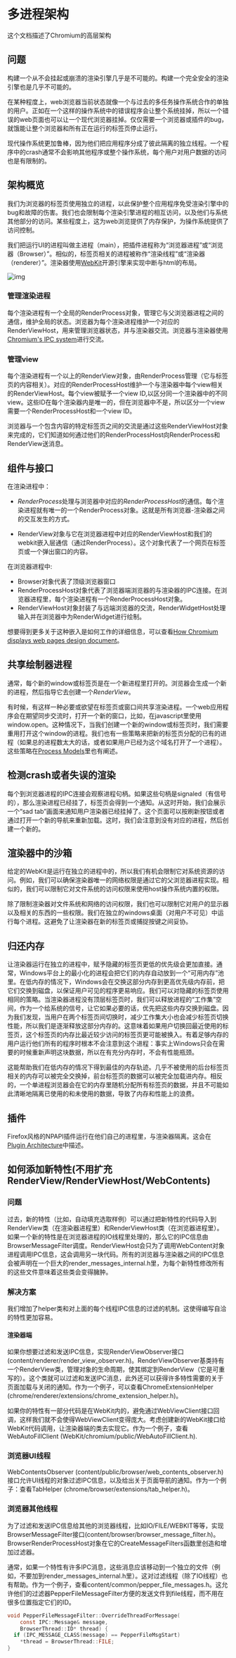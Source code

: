 # 多进程架构
这个文档描述了Chromium的高层架构

## 问题

构建一个从不会挂起或崩溃的渲染引擎几乎是不可能的。构建一个完全安全的渲染引擎也是几乎不可能的。

在某种程度上，web浏览器当前状态就像一个与过去的多任务操作系统合作的单独的用户。正如在一个这样的操作系统中的错误程序会让整个系统挂掉，所以一个错误的web页面也可以让一个现代浏览器挂掉。仅仅需要一个浏览器或插件的bug，就饿能让整个浏览器和所有正在运行的标签页停止运行。

现代操作系统更加鲁棒，因为他们把应用程序分成了彼此隔离的独立线程。一个程序中的crash通常不会影响其他程序或整个操作系统，每个用户对用户数据的访问也是有限制的。

## 架构概览

我们为浏览器的标签页使用独立的进程，以此保护整个应用程序免受渲染引擎中的bug和故障的伤害。我们也会限制每个渲染引擎进程的相互访问，以及他们与系统其他部分的访问。某些程度上，这为web浏览提供了内存保护，为操作系统提供了访问控制。

我们把运行UI的进程叫做主进程（main），把插件进程称为“浏览器进程”或“浏览器（Browser）”。相似的，标签页相关的进程被称作“渲染线程”或“渲染器（renderer）”。渲染器使用[WebKit](http://webkit.org/)开源引擎来实现中断与html的布局。

![img](../arch.png)

### 管理渲染进程

每个渲染进程有一个全局的RenderProcess对象，管理它与父浏览器进程之间的通信，维护全局的状态。浏览器为每个渲染进程维护一个对应的RenderViewHost，用来管理浏览器状态，并与渲染器交流。浏览器与渲染器使用[Chromium's IPC system](../General_Architecture/Inter-process_Communication.md)进行交流。

### 管理view

每个渲染进程有一个以上的RenderView对象，由RenderProcess管理（它与标签页的内容相关）。对应的RenderProcessHost维护一个与渲染器中每个view相关的RenderViewHost。每个view被赋予一个view ID,以区分同一个渲染器中的不同view。这些ID在每个渲染器内是唯一的，但在浏览器中不是，所以区分一个view需要一个RenderProcessHost和一个view ID。

浏览器与一个包含内容的特定标签页之间的交流是通过这些RenderViewHost对象来完成的，它们知道如何通过他们的RenderProcessHost向RenderProcess和RenderView送消息。

## 组件与接口

在渲染进程中：

- *RenderProcess*处理与浏览器中对应的*RenderProcessHost*的通信。每个渲染进程就有唯一的一个RenderProcess对象。这就是所有浏览器-渲染器之间的交互发生的方式。

- RenderView对象与它在浏览器进程中对应的RenderViewHost和我们的webkit嵌入层通信（通过RenderProcess）。这个对象代表了一个网页在标签页或一个弹出窗口的内容。

在浏览器进程中:

- Browser对象代表了顶级浏览器窗口
- RenderProcessHost对象代表了浏览器端浏览器的与渲染器的IPC连接。在浏览器进程里，每个渲染进程有一个RenderProcessHost对象。
- RenderViewHost对象封装了与远端浏览器的交流，RenderWidgetHost处理输入并在浏览器中为RenderWidget进行绘制。

想要得到更多关于这种嵌入是如何工作的详细信息，可以查看[How Chromium displays web pages design document](How_Chromium_displays_web_pages_design_document)。


## 共享绘制器进程

通常，每个新的window或标签页是在一个新进程里打开的。浏览器会生成一个新的进程，然后指导它去创建一个*RenderView*。

有时候，有这样一种必要或欲望在标签页或窗口间共享渲染进程。一个web应用程序会在期望同步交流时，打开一个新的窗口，比如，在javascript里使用window.open。这种情况下，当我们创建一个新的window或标签页时，我们需要重用打开这个window的进程。我们也有一些策略来把新的标签页分配的已有的进程（如果总的进程数太大的话，或者如果用户已经为这个域名打开了一个进程）。这些策略在[Process Models](../General_Architecture/Process_Models.md)里也有阐述。


## 检测crash或者失误的渲染

每个到浏览器进程的IPC连接会观察进程句柄。如果这些句柄是signaled（有信号的），那么渲染进程已经挂了，标签页会得到一个通知。从这时开始，我们会展示一个“sad tab”画面来通知用户渲染器已经挂掉了。这个页面可以按刷新按钮或者通过打开一个新的导航来重新加载。这时，我们会注意到没有对应的进程，然后创建一个新的。

## 渲染器中的沙箱

给定的WebKit是运行在独立的进程中的，所以我们有机会限制它对系统资源的访问。例如，我们可以确保渲染器唯一的网络权限是通过它的父浏览器进程实现。相似的，我们可以限制它对文件系统的访问权限来使用host操作系统内置的权限。

除了限制渲染器对文件系统和网络的访问权限，我们也可以限制它对用户的显示器以及相关的东西的一些权限。我们在独立的windows桌面（对用户不可见）中运行每个进程。这避免了让渲染器在新的标签页或捕捉按键之间妥协。

## 归还内存

让渲染器运行在独立的进程中，赋予隐藏的标签页更低的优先级会更加直接。通常，Windows平台上的最小化的进程会把它们的内存自动放到一个“可用内存”池里。在低内存的情况下，Windows会在交换这部分内存到更高优先级内存前，把它们交换到磁盘，以保证用户可见的程序更易响应。我们可以对隐藏的标签页使用相同的策略。当渲染器进程没有顶层标签页时，我们可以释放进程的“工作集”空间，作为一个给系统的信号，让它如果必要的话，优先把这些内存交换到磁盘。因为我们发现，当用户在两个标签页间切换时，减少工作集大小也会减少标签页切换性能，所以我们是逐渐释放这部分内存的。这意味着如果用户切换回最近使用的标签页，这个标签页的内存比最近较少访问的标签页更可能被换入。有着足够内存的用户运行他们所有的程序时根本不会注意到这个进程：事实上Windows只会在需要的时候重新声明这块数据，所以在有充分内存时，不会有性能瓶颈。

这能帮助我们在低内存的情况下得到最佳的内存轨迹。几乎不被使用的后台标签页相关的内存可以被完全交换掉，前台标签页的数据可以被完全加载进内存。相反的，一个单进程浏览器会在它的内存里随机分配所有标签页的数据，并且不可能如此清晰地隔离已使用的和未使用的数据，导致了内存和性能上的浪费。

## 插件

Firefox风格的NPAPI插件运行在他们自己的进程里，与渲染器隔离。这会在[Plugin Architecture](../General_Architecture/Plugin_Architecture.md)中描述。

## 如何添加新特性(不用扩充RenderView/RenderViewHost/WebContents)
### 问题

过去，新的特性（比如，自动填充选取样例）可以通过把新特性的代码导入到RenderView类（在渲染器进程里）和RenderViewHost类（在浏览器进程里）。如果一个新的特性是在浏览器进程的IO线程里处理的，那么它的IPC信息由BrowserMessageFilter调度。RenderViewHost会只为了调用WebContent对象进程调用IPC信息，这会调用另一块代码。所有的浏览器与渲染器之间的IPC信息会被声明在一个巨大的render_messages_internal.h里，为每个新特性修改所有的这些文件意味着这些类会变得臃肿。


### 解决方案

我们增加了helper类和对上面的每个线程IPC信息的过滤的机制。这使得编写自洽的特性更加容易。

#### 渲染器端

如果你想要过滤和发送IPC信息，实现RenderViewObserver接口(content/renderer/render_view_observer.h)。RenderViewObserver基类持有一个RenderView类，管理对象的生命周期，使其绑定到RenderView（它是可重写的）。这个类就可以过滤和发送IPC消息，此外还可以获得许多特性需要的关于页面加载与关闭的通知。作为一个例子，可以查看ChromeExtensionHelper (chrome/renderer/extensions/chrome_extension_helper.h)。

如果你的特性有一部分代码是在WebKit内的，避免通过WebViewClient接口回调，这样我们就不会使得WebViewClient变得庞大。考虑创建新的WebKit接口给WebKit代码调用，让渲染器端的类去实现它。作为一个例子，查看WebAutoFillClient (WebKit/chromium/public/WebAutoFillClient.h).

### 浏览器UI线程

WebContentsObserver (content/public/browser/web_contents_observer.h)接口允许UI线程的对象过滤IPC信息，以及给出关于页面导航的通知。作为一个例子：查看TabHelper (chrome/browser/extensions/tab_helper.h)。

### 浏览器其他线程

为了过滤和发送IPC信息给其他的浏览器线程，比如IO/FILE/WEBKIT等等，实现BrowserMessageFilter接口(content/browser/browser_message_filter.h)。BrowserRenderProcessHost对象在它的CreateMessageFilters函数里创造和增加过滤器。

通常，如果一个特性有许多IPC消息，这些消息应该移动到一个独立的文件（例如，不要加到render_messages_internal.h里）。这对过滤线程（除了IO线程）也有帮助。作为一个例子，查看content/common/pepper_file_messages.h。这允许他们的过滤器PepperFileMessageFilter方便的发送文件到file线程，而不用在很多位置指定它们的ID。
```c
void PepperFileMessageFilter::OverrideThreadForMessage(
    const IPC::Message& message,
    BrowserThread::ID* thread) {
  if (IPC_MESSAGE_CLASS(message) == PepperFileMsgStart)
    *thread = BrowserThread::FILE;
}
```
